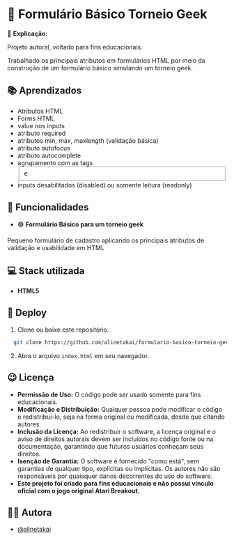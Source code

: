 
# 📝 Formulário Básico Torneio Geek

📌 **Explicação:**

Projeto autoral, voltado para fins educacionais.

Trabalhado os principais atributos em formulários HTML por meio da construção de um formulário básico simulando um torneio geek.
## 📚 Aprendizados

- Atributos HTML
- Forms HTML
- value nos inputs
- atributo required
- atributos min, max, maxlength (validação básica)
- atributo autofocus
- atributo autocomplete
- agrupamento com as tags <fieldset> e <legend>
- inputs desabilitados (disabled) ou somente leitura (readonly)
## 🚨 Funcionalidades

- 🟢 **Formulário Básico para um torneio geek**  

Pequeno formulário de cadastro aplicando os principais atributos de validação e usabilidade em HTML




##  💻 Stack utilizada

- **HTML5**


##  🚀 Deploy

1. Clone ou baixe este repositório.

```bash
  git clone https://github.com/alinetakai/formulario-basico-torneio-geek
```
2. Abra o arquivo `index.html` em seu navegador.



## 😉 Licença

- **Permissão de Uso:** O código pode ser usado somente para fins educacionais.
- **Modificação e Distribuição:** Qualquer pessoa pode modificar o código e redistribuí-lo, seja na forma original ou modificada, desde que citando autores.
- **Inclusão da Licença:** Ao redistribuir o software, a licença original e o aviso de direitos autorais devem ser incluídos no código fonte ou na documentação, garantindo que futuros usuários conheçam seus direitos.
- **Isenção de Garantia:** O software é fornecido "como está", sem garantias de qualquer tipo, explícitas ou implícitas. Os autores não são responsáveis por quaisquer danos decorrentes do uso do software.
- **Este projeto foi criado para fins educacionais e não possui vínculo oficial com o jogo original Atari Breakout.**


## 👩‍💻 Autora

- [@alinetakai](https://github.com/alinetakai)

